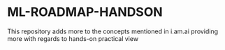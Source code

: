 # ML-ROADMAP-HANDSON
This repository adds more to the concepts mentioned in i.am.ai providing more with regards to hands-on practical view
